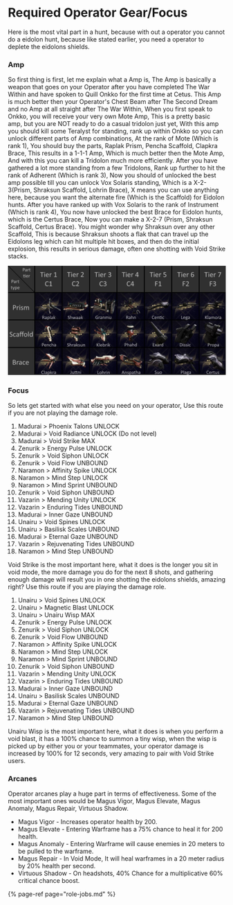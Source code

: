 # Required Operator Gear/Focus

Here is the most vital part in a hunt, because with out a operator you cannot do a eidolon hunt, because like stated earlier, you need a operator to deplete the eidolons shields.

### Amp

So first thing is first, let me explain what a Amp is, The Amp is basically a weapon that goes on your Operator after you have completed The War Within and have spoken to Quill Onkko for the first time at  Cetus. This Amp is much better then your Operator's Chest Beam after The Second Dream and no Amp at all straight after The War Within, When you first speak to Onkko, you will receive your very own Mote Amp, This is a pretty basic amp, but you are NOT ready to do a casual tridolon just yet, With this amp you should kill some Teralyst for standing, rank up within Onkko so you can unlock different parts of Amp combinations, At the rank of Mote \(Which is rank 1\), You should buy the parts, Raplak Prism, Pencha Scaffold, Clapkra Brace, This results in a 1-1-1 Amp, Which is much better then the Mote Amp, And with this you can kill a Tridolon much more efficiently. After you have gathered a lot more standing from a few Tridolons, Rank up further to hit the rank of Adherent \(Which is rank 3\), Now you should of unlocked the best amp possible till you can unlock Vox Solaris standing, Which is a X-2-3\(Prism, Shraksun Scaffold, Lohrin Brace\), X means you can use anything here, because you want the alternate fire \(Which is the Scaffold\) for Eidolon hunts. After you have ranked up with Vox Solaris to the rank of Instrument \(Which is rank 4\), You now have unlocked the best Brace for Eidolon hunts, which is the Certus Brace, Now you can make a X-2-7 \(Prism, Shraksun Scaffold, Certus Brace\). You might wonder why Shraksun over any other Scaffold, This is because Shraksun shoots a flak that can travel up the Eidolons leg which can hit multiple hit boxes, and then do the initial explosion, this results in serious damage, often one shotting with Void Strike stacks.

![](../../.gitbook/assets/image%20%2847%29.png)

### Focus

So lets get started with what else you need on your operator, Use this route if you are not playing the damage role.

1. Madurai &gt; Phoenix Talons UNLOCK 
2. Madurai &gt; Void Radiance UNLOCK \(Do not level\) 
3. Madurai &gt; Void Strike MAX 
4. Zenurik &gt; Energy Pulse UNLOCK 
5. Zenurik &gt; Void Siphon UNLOCK
6. Zenurik &gt; Void Flow UNBOUND
7. Naramon &gt; Affinity Spike UNLOCK
8. Naramon &gt; Mind Step UNLOCK
9. Naramon &gt; Mind Sprint UNBOUND
10. Zenurik &gt; Void Siphon UNBOUND
11. Vazarin &gt; Mending Unity UNLOCK
12. Vazarin &gt; Enduring Tides UNBOUND
13. Madurai &gt; Inner Gaze UNBOUND 
14. Unairu  &gt; Void Spines UNLOCK
15. Unairu  &gt; Basilisk Scales UNBOUND
16. Madurai &gt; Eternal Gaze UNBOUND 
17. Vazarin &gt; Rejuvenating Tides UNBOUND
18. Naramon &gt; Mind Step UNBOUND

Void Strike is the most important here, what it does is the longer you sit in void mode, the more damage you do for the next 8 shots, and gathering enough damage will result you in one shotting the eidolons shields, amazing right? Use this route if you are playing the damage role.

1. Unairu &gt; Void Spines UNLOCK 
2. Unairu &gt; Magnetic Blast UNLOCK 
3. Unairu &gt; Unairu Wisp MAX 
4. Zenurik &gt; Energy Pulse UNLOCK 
5. Zenurik &gt; Void Siphon UNLOCK
6. Zenurik &gt; Void Flow UNBOUND
7. Naramon &gt; Affinity Spike UNLOCK
8. Naramon &gt; Mind Step UNLOCK
9. Naramon &gt; Mind Sprint UNBOUND
10. Zenurik &gt; Void Siphon UNBOUND
11. Vazarin &gt; Mending Unity UNLOCK
12. Vazarin &gt; Enduring Tides UNBOUND
13. Madurai &gt; Inner Gaze UNBOUND 
14. Unairu  &gt; Basilisk Scales UNBOUND
15. Madurai &gt; Eternal Gaze UNBOUND 
16. Vazarin &gt; Rejuvenating Tides UNBOUND
17. Naramon &gt; Mind Step UNBOUND

Unairu Wisp is the most important here, what it does is when you perform a void blast, it has a 100% chance to summon a tiny wisp, when the wisp is picked up by either you or your teammates, your operator damage is increased by 100% for 12 seconds, very amazing to pair with Void Strike users.

### Arcanes

Operator arcanes play a huge part in terms of effectiveness. Some of the most important ones would be Magus Vigor, Magus Elevate, Magus Anomaly, Magus Repair, Virtuous Shadow.

* Magus Vigor - Increases operator health by 200.
* Magus Elevate - Entering Warframe has a 75% chance to heal it for 200 health.
* Magus Anomaly - Entering Warframe will cause enemies in 20 meters to be pulled to the warframe.
* Magus Repair - In Void Mode, It will heal warframes in a 20 meter radius by 20% health per second.
* Virtuous Shadow - On headshots, 40% Chance for a multiplicative 60% critical chance boost.

{% page-ref page="role-jobs.md" %}

